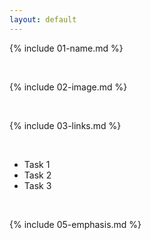 ```yaml
---
layout: default
---
```


{% include 01-name.md %}

<br>

{% include 02-image.md %}

<br>

{% include 03-links.md %}

<br>

- Task 1
- Task 2
- Task 3

<br>

{% include 05-emphasis.md %}
